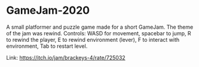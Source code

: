 # GameJam-2020

A small platformer and puzzle game made for a short GameJam.
The theme of the jam was rewind.
Controls:
WASD for movement, 
spacebar to jump, 
R to rewind the player, 
E to rewind environment (lever), 
F to interact with environment, 
Tab to restart level.

Link:
https://itch.io/jam/brackeys-4/rate/725032
